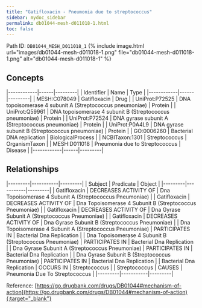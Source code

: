 ```yaml
---
title: "Gatifloxacin - Pneumonia due to streptococcus"
sidebar: mydoc_sidebar
permalink: db01044-mesh-d011018-1.html
toc: false 
---
```



Path ID: `DB01044_MESH_D011018_1`
{% include image.html url="images/db01044-mesh-d011018-1.png" file="db01044-mesh-d011018-1.png" alt="db01044-mesh-d011018-1" %}

## Concepts

|------------|------|---------|
| Identifier | Name | Type    |
|------------|------|---------|
| MESH:C078049 | Gatifloxacin | Drug |
| UniProt:P72525 | DNA topoisomerase 4 subunit A (Streptococcus pneumoniae) | Protein |
| UniProt:Q59961 | DNA topoisomerase 4 subunit B (Streptococcus pneumoniae) | Protein |
| UniProt:P72524 | DNA gyrase subunit A (Streptococcus pneumoniae) | Protein |
| UniProt:P0A4L9 | DNA gyrase subunit B (Streptococcus pneumoniae) | Protein |
| GO:0006260 | Bacterial DNA replication | BiologicalProcess |
| NCBITaxon:1301 | Streptococcus | OrganismTaxon |
| MESH:D011018 | Pneumonia due to Streptococcus | Disease |
|------------|------|---------|

## Relationships

|---------|-----------|---------|
| Subject | Predicate | Object  |
|---------|-----------|---------|
| Gatifloxacin | DECREASES ACTIVITY OF | Dna Topoisomerase 4 Subunit A (Streptococcus Pneumoniae) |
| Gatifloxacin | DECREASES ACTIVITY OF | Dna Topoisomerase 4 Subunit B (Streptococcus Pneumoniae) |
| Gatifloxacin | DECREASES ACTIVITY OF | Dna Gyrase Subunit A (Streptococcus Pneumoniae) |
| Gatifloxacin | DECREASES ACTIVITY OF | Dna Gyrase Subunit B (Streptococcus Pneumoniae) |
| Dna Topoisomerase 4 Subunit A (Streptococcus Pneumoniae) | PARTICIPATES IN | Bacterial Dna Replication |
| Dna Topoisomerase 4 Subunit B (Streptococcus Pneumoniae) | PARTICIPATES IN | Bacterial Dna Replication |
| Dna Gyrase Subunit A (Streptococcus Pneumoniae) | PARTICIPATES IN | Bacterial Dna Replication |
| Dna Gyrase Subunit B (Streptococcus Pneumoniae) | PARTICIPATES IN | Bacterial Dna Replication |
| Bacterial Dna Replication | OCCURS IN | Streptococcus |
| Streptococcus | CAUSES | Pneumonia Due To Streptococcus |
|---------|-----------|---------|

Reference: [https://go.drugbank.com/drugs/DB01044#mechanism-of-action](https://go.drugbank.com/drugs/DB01044#mechanism-of-action){:target="_blank"}